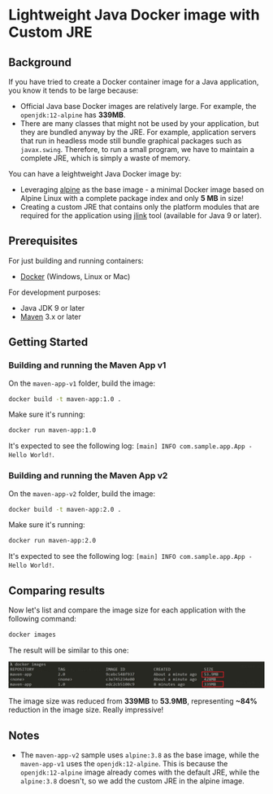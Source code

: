 # Lightweight Java Docker image with Custom JRE

## Background

If you have tried to create a Docker container image for a Java application, you know it tends to be large because:

- Official Java base Docker images are relatively large. For example, the `openjdk:12-alpine` has **339MB**.
- There are many classes that might not be used by your application, but they are bundled anyway by the JRE. For example, application servers that run in headless mode still bundle graphical packages such as `javax.swing`. Therefore, to run a small program, we have to maintain a complete JRE, which is simply a waste of memory.

You can have a leightweight Java Docker image by:

- Leveraging [alpine](https://hub.docker.com/_/alpine) as the base image - a minimal Docker image based on Alpine Linux with a complete package index and only **5 MB** in size!
- Creating a custom JRE that contains only the platform modules that are required for the application using [jlink](https://docs.oracle.com/en/java/javase/11/tools/jlink.html) tool (available for Java 9 or later).

<!-- ## Modularization and jlink

Package visibility -->

## Prerequisites

For just building and running containers:

- [Docker](https://docs.docker.com/install/) (Windows, Linux or Mac)

For development purposes:

- Java JDK 9 or later
- [Maven](https://maven.apache.org/install.html) 3.x or later

## Getting Started

### **Building and running the Maven App v1**

On the `maven-app-v1` folder, build the image:

```sh
docker build -t maven-app:1.0 .
```

Make sure it's running:

```sh
docker run maven-app:1.0
```

It's expected to see the following log: `[main] INFO com.sample.app.App - Hello World!`.

### **Building and running the Maven App v2**

On the `maven-app-v2` folder, build the image:

```sh
docker build -t maven-app:2.0 .
```

Make sure it's running:

```sh
docker run maven-app:2.0
```

It's expected to see the following log: `[main] INFO com.sample.app.App - Hello World!`.

## Comparing results

Now let's list and compare the image size for each application with the following command:

```sh
docker images
```

The result will be similar to this one:

![](./images/images-comparison.JPG)

The image size was reduced from **339MB** to **53.9MB**, representing **~84%** reduction in the image size. Really impressive!
## Notes

- The `maven-app-v2` sample uses `alpine:3.8` as the base image, while the `maven-app-v1` uses the `openjdk:12-alpine`. This is because the `openjdk:12-alpine` image already comes with the default JRE, while the `alpine:3.8` doesn't, so we add the custom JRE in the alpine image. 


